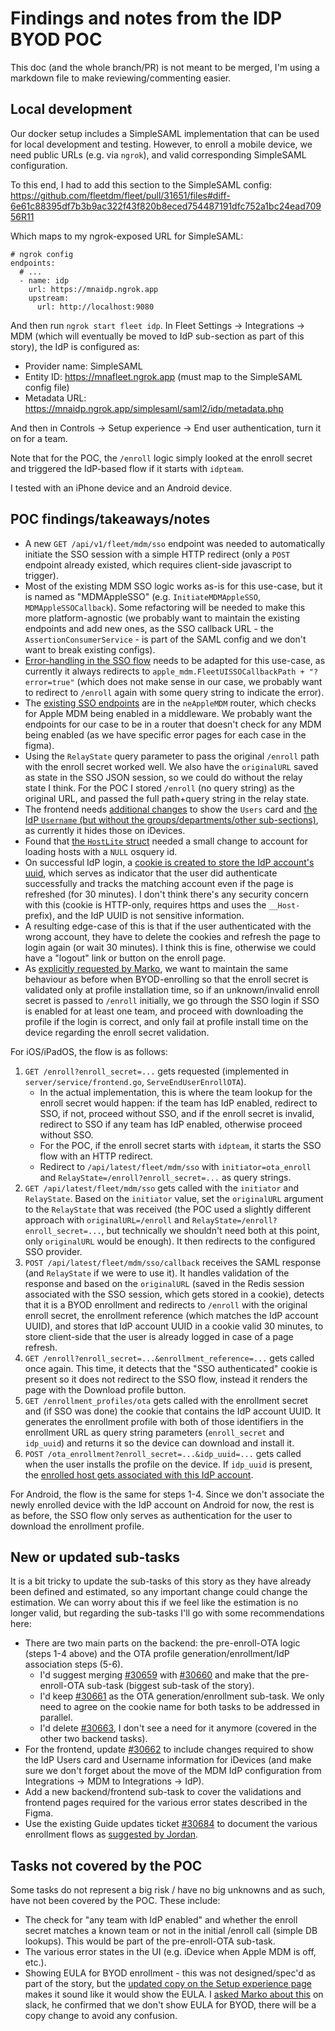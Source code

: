 # Findings and notes from the IDP BYOD POC

This doc (and the whole branch/PR) is not meant to be merged, I'm using a markdown file to make reviewing/commenting easier.

## Local development

Our docker setup includes a SimpleSAML implementation that can be used for local development and testing. However, to enroll a mobile device, we need public URLs (e.g. via `ngrok`), and valid corresponding SimpleSAML configuration.

To this end, I had to add this section to the SimpleSAML config: https://github.com/fleetdm/fleet/pull/31651/files#diff-6e61c88395df7b3b9ac322f43f820b8eced754487191dfc752a1bc24ead70956R11

Which maps to my ngrok-exposed URL for SimpleSAML:

```
# ngrok config
endpoints:
  # ...
  - name: idp
    url: https://mnaidp.ngrok.app
    upstream:
      url: http://localhost:9080
```

And then run `ngrok start fleet idp`. In Fleet Settings -> Integrations -> MDM (which will eventually be moved to IdP sub-section as part of this story), the IdP is configured as:

* Provider name: SimpleSAML
* Entity ID: https://mnafleet.ngrok.app (must map to the SimpleSAML config file)
* Metadata URL: https://mnaidp.ngrok.app/simplesaml/saml2/idp/metadata.php

And then in Controls -> Setup experience -> End user authentication, turn it on for a team.

Note that for the POC, the `/enroll` logic simply looked at the enroll secret and triggered the IdP-based flow if it starts with `idpteam`.

I tested with an iPhone device and an Android device.

## POC findings/takeaways/notes

* A new `GET /api/v1/fleet/mdm/sso` endpoint was needed to automatically initiate the SSO session with a simple HTTP redirect (only a `POST` endpoint already existed, which requires client-side javascript to trigger).
* Most of the existing MDM SSO logic works as-is for this use-case, but it is named as "MDMAppleSSO" (e.g. `InitiateMDMAppleSSO`, `MDMAppleSSOCallback`). Some refactoring will be needed to make this more platform-agnostic (we probably want to maintain the existing endpoints and add new ones, as the SSO callback URL - the `AssertionConsumerService` - is part of the SAML config and we don't want to break existing configs).
* [Error-handling in the SSO flow](https://github.com/fleetdm/fleet/pull/31651/files#diff-4fe044b62304109be6c303bb0dec9d0151c6ce84f83e3352bfb316da3889920dR765-R769) needs to be adapted for this use-case, as currently it always redirects to `apple_mdm.FleetUISSOCallbackPath + "?error=true"` (which does not make sense in our case, we probably want to redirect to `/enroll` again with some query string to indicate the error).
* The [existing SSO endpoints](https://github.com/fleetdm/fleet/pull/31651/files#diff-9aab42757aa328e6c16e607951a4b81086f9caae7c4a087d4494a821c7b9470cR1038-R1043) are in the `neAppleMDM` router, which checks for Apple MDM being enabled in a middleware. We probably want the endpoints for our case to be in a router that doesn't check for any MDM being enabled (as we have specific error pages for each case in the figma).
* Using the `RelayState` query parameter to pass the original `/enroll` path with the enroll secret worked well. We also have the `originalURL` saved as state in the SSO JSON session, so we could do without the relay state I think. For the POC I stored `/enroll` (no query string) as the original URL, and passed the full path+query string in the relay state.
* The frontend needs [additional changes](https://github.com/fleetdm/fleet/pull/31651/files#diff-72f7403682d211fc8a84a411fc39c4a33c3eb6a33549a33f1179dd7da6a893ccR962-R963) to show the `Users` card and [the IdP `Username` (but without the groups/departments/other sub-sections)](https://github.com/fleetdm/fleet/pull/31651/files#diff-f70cfae61296b0db85ed625ad106c9481407c3b33345b6b566a57c10a8dab45aR53), as currently it hides those on iDevices.
* Found that [the `HostLite` struct](https://github.com/fleetdm/fleet/pull/31651/files#diff-b6d4c48f2624b82c2567b2b88db1de51c6b152eeb261d40acfd5b63a890839b7R1416) needed a small change to account for loading hosts with a `NULL` osquery id.
* On successful IdP login, a [cookie is created to store the IdP account's uuid](https://github.com/fleetdm/fleet/pull/31651/files#diff-1cc547279489e5119326f2ac15610c2dd7519ef7dada5952552765cefabd41aaR3345-R3348), which serves as indicator that the user did authenticate successfully and tracks the matching account even if the page is refreshed (for 30 minutes). I don't think there's any security concern with this (cookie is HTTP-only, requires https and uses the `__Host-` prefix), and the IdP UUID is not sensitive information.
* A resulting edge-case of this is that if the user authenticated with the wrong account, they have to delete the cookies and refresh the page to login again (or wait 30 minutes). I think this is fine, otherwise we could have a "logout" link or button on the enroll page.
* As [explicitly requested by Marko](https://fleetdm.slack.com/archives/C03C41L5YEL/p1754390071596379?thread_ts=1754329679.371229&cid=C03C41L5YEL), we want to maintain the same behaviour as before when BYOD-enrolling so that the enroll secret is validated only at profile installation time, so if an unknown/invalid enroll secret is passed to `/enroll` initially, we go through the SSO login if SSO is enabled for at least one team, and proceed with downloading the profile if the login is correct, and only fail at profile install time on the device regarding the enroll secret validation.

For iOS/iPadOS, the flow is as follows:

1. `GET /enroll?enroll_secret=...` gets requested (implemented in `server/service/frontend.go`, `ServeEndUserEnrollOTA`).
	* In the actual implementation, this is where the team lookup for the enroll secret would happen: if the team has IdP enabled, redirect to SSO, if not, proceed without SSO, and if the enroll secret is invalid, redirect to SSO if any team has IdP enabled, otherwise proceed without SSO.
	* For the POC, if the enroll secret starts with `idpteam`, it starts the SSO flow with an HTTP redirect.
	* Redirect to `/api/latest/fleet/mdm/sso` with `initiator=ota_enroll` and `RelayState=/enroll?enroll_secret=...` as query strings.
2. `GET /api/latest/fleet/mdm/sso` gets called with the `initiator` and `RelayState`. Based on the `initiator` value, set the `originalURL` argument to the `RelayState` that was received (the POC used a slightly different approach with `originalURL=/enroll` and `RelayState=/enroll?enroll_secret=...`, but technically we shouldn't need both at this point, only `originalURL` would be enough). It then redirects to the configured SSO provider.
3. `POST /api/latest/fleet/mdm/sso/callback` receives the SAML response (and `RelayState` if we were to use it). It handles validation of the response and based on the `originalURL` (saved in the Redis session associated with the SSO session, which gets stored in a cookie), detects that it is a BYOD enrollment and redirects to `/enroll` with the original enroll secret, the enrollment reference (which matches the IdP account UUID), and stores that IdP account UUID in a cookie valid 30 minutes, to store client-side that the user is already logged in case of a page refresh.
4. `GET /enroll?enroll_secret=...&enrollment_reference=...` gets called once again. This time, it detects that the "SSO authenticated" cookie is present so it does not redirect to the SSO flow, instead it renders the page with the Download profile button.
5. `GET /enrollment_profiles/ota` gets called with the enrollment secret and (if SSO was done) the cookie that contains the IdP account UUID. It generates the enrollment profile with both of those identifiers in the enrollment URL as query string parameters (`enroll_secret` and `idp_uuid`) and returns it so the device can download and install it.
6. `POST /ota_enrollment?enroll_secret=...&idp_uuid=...` gets called when the user installs the profile on the device. If `idp_uuid` is present, the [enrolled host gets associated with this IdP account](https://github.com/fleetdm/fleet/pull/31651/files#diff-1cc547279489e5119326f2ac15610c2dd7519ef7dada5952552765cefabd41aaR7113-R7123).

For Android, the flow is the same for steps 1-4. Since we don't associate the newly enrolled device with the IdP account on Android for now, the rest is as before, the SSO flow only serves as authentication for the user to download the enrollment profile.

## New or updated sub-tasks

It is a bit tricky to update the sub-tasks of this story as they have already been defined and estimated, so any important change could change the estimation. We can worry about this if we feel like the estimation is no longer valid, but regarding the sub-tasks I'll go with some recommendations here:

* There are two main parts on the backend: the pre-enroll-OTA logic (steps 1-4 above) and the OTA profile generation/enrollment/IdP association steps (5-6).
	* I'd suggest merging [#30659](https://github.com/fleetdm/fleet/issues/30659) with [#30660](https://github.com/fleetdm/fleet/issues/30660) and make that the pre-enroll-OTA sub-task (biggest sub-task of the story).
	* I'd keep [#30661](https://github.com/fleetdm/fleet/issues/30661) as the OTA generation/enrollment sub-task. We only need to agree on the cookie name for both tasks to be addressed in parallel.
	* I'd delete [#30663](https://github.com/fleetdm/fleet/issues/30663), I don't see a need for it anymore (covered in the other two backend tasks).
* For the frontend, update [#30662](https://github.com/fleetdm/fleet/issues/30662) to include changes required to show the IdP Users card and Username information for iDevices (and make sure we don't forget about the move of the MDM IdP configuration from Integrations -> MDM to Integrations -> IdP).
* Add a new backend/frontend sub-task to cover the validations and frontend pages required for the various error states described in the Figma.
* Use the existing Guide updates ticket [#30684](https://github.com/fleetdm/fleet/issues/30684) to document the various enrollment flows as [suggested by Jordan](https://github.com/fleetdm/fleet/issues/30692#issuecomment-3140594238).

## Tasks not covered by the POC

Some tasks do not represent a big risk / have no big unknowns and as such, have not been covered by the POC. These include:

* The check for "any team with IdP enabled" and whether the enroll secret matches a known team or not in the initial /enroll call (simple DB lookups). This would be part of the pre-enroll-OTA sub-task.
* The various error states in the UI (e.g. iDevice when Apple MDM is off, etc.).
* Showing EULA for BYOD enrollment - this was not designed/spec'd as part of the story, but the [updated copy on the Setup experience page](https://www.figma.com/design/fw7XXg2QzBOa7YJ9r2Cchp/-29222-IdP-authentication-before-BYOD-iOS--iPadOS--and-Android-enrollment?node-id=5319-3602&t=aCqdNEzXdyrwuS0G-0) makes it sound like it would show the EULA. I [asked Marko about this](https://fleetdm.slack.com/archives/C03C41L5YEL/p1754492400598889) on slack, he confirmed that we don't show EULA for BYOD, there will be a copy change to avoid any confusion.
